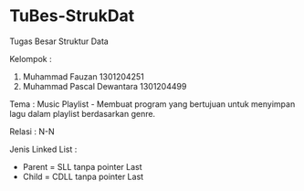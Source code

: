 # TuBes-StrukDat
Tugas Besar Struktur Data

Kelompok :
1. Muhammad Fauzan 1301204251
2. Muhammad Pascal Dewantara 1301204499

Tema :
Music Playlist - Membuat program yang bertujuan untuk menyimpan lagu dalam playlist berdasarkan genre.

Relasi : N-N

Jenis Linked List :
- Parent = SLL tanpa pointer Last
- Child = CDLL tanpa pointer Last
